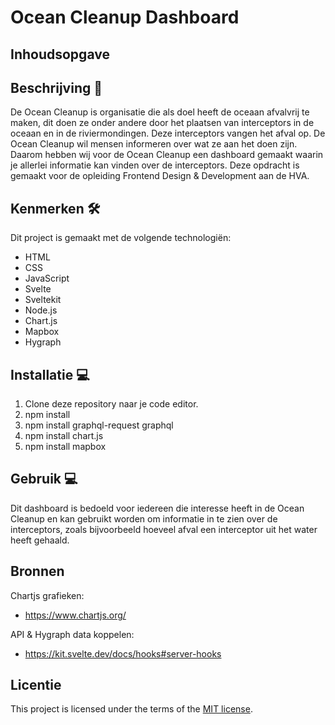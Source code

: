 # Ocean Cleanup Dashboard

## Inhoudsopgave 

## Beschrijving 📖

De Ocean Cleanup is organisatie die als doel heeft de oceaan afvalvrij te maken, dit doen ze onder andere door het plaatsen van interceptors in de oceaan en in de riviermondingen. Deze interceptors vangen het afval op. De Ocean Cleanup wil mensen informeren over wat ze aan het doen zijn. Daarom hebben wij voor de Ocean Cleanup een dashboard gemaakt waarin je allerlei informatie kan vinden over de interceptors. Deze opdracht is gemaakt voor de opleiding Frontend Design & Development aan de HVA.

## Kenmerken 🛠️

Dit project is gemaakt met de volgende technologiën:

* HTML
* CSS
* JavaScript
* Svelte
* Sveltekit
* Node.js
* Chart.js
* Mapbox
* Hygraph
 
## Installatie 💻

1. Clone deze repository naar je code editor.
2. npm install
3. npm install graphql-request graphql
4. npm install chart.js
5. npm install mapbox
   
## Gebruik 💻

Dit dashboard is bedoeld voor iedereen die interesse heeft in de Ocean Cleanup en kan gebruikt worden om informatie in te zien over de interceptors, zoals bijvoorbeeld hoeveel afval een interceptor uit het water heeft gehaald.

## Bronnen

Chartjs grafieken:
* https://www.chartjs.org/

API & Hygraph data koppelen:
* https://kit.svelte.dev/docs/hooks#server-hooks

## Licentie

This project is licensed under the terms of the [MIT license](https://github.com/fdnd-task/lose-your-head-the-client-case/blob/main/LICENSE).
